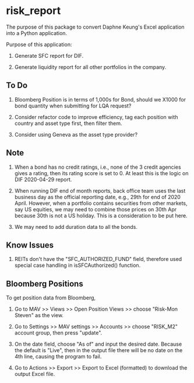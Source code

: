 # risk_report
The purpose of this package to convert Daphne Keung's Excel application into a Python application.

Purpose of this application:

1. Generate SFC report for DIF.

2. Generate liquidity report for all other portfolios in the company.



## To Do

1. Bloomberg Position is in terms of 1,000s for Bond, should we X1000 for bond quantity when submitting for LQA request?

3. Consider refactor code to improve efficiency, tag each position with country and asset type first, then filter them.

4. Consider using Geneva as the asset type provider?




## Note

1. When a bond has no credit ratings, i.e., none of the 3 credit agencies gives a rating, then its rating score is set to 0. At least this is the logic on DIF 2020-04-29 report.

1. When running DIF end of month reports, back office team uses the last business day as the official reporting date, e.g., 29th for end of 2020 April. However, when a portfolio contains securities from other markets, say US equities, we may need to combine those prices on 30th Apr because 30th is not a US holiday. This is a consideration to be put here.

2. We may need to add duration data to all the bonds.


## Know Issues

1. REITs don't have the "SFC_AUTHORIZED_FUND" field, therefore used special case handling in isSFCAuthorized() function.


## Bloomberg Positions

To get position data from Bloomberg,

1. Go to MAV >> Views >> Open Position Views >> choose "Risk-Mon Steven" as the view.

2. Go to Settings >> MAV settings >> Accounts >> choose "RISK_M2" account group, then press "update".

3. On the date field, choose "As of" and input the desired date. Because the default is "Live", then in the output file there will be no date on the 4th line, causing the program to fail.

4. Go to Actions >> Export >> Export to Excel (formatted) to download the output Excel file.
